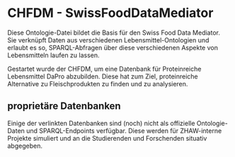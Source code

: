 # CHFDM - SwissFoodDataMediator

Diese Ontologie-Datei bildet die Basis für den Swiss Food Data Mediator. Sie verknüpft Daten aus verschiedenen Lebensmittel-Ontologien und erlaubt es so, SPARQL-Abfragen über diese verschiedenen Aspekte von Lebensmitteln laufen zu lassen.

Gestartet wurde der CHFDM, um eine Datenbank für Proteinreiche Lebensmittel DaPro abzubilden. Diese hat zum Ziel, proteinreiche Alternative zu Fleischprodukten zu finden und zu analysieren.

## proprietäre Datenbanken

Einige der verlinkten Datenbanken sind (noch) nicht als offizielle Ontologie-Daten und SPARQL-Endpoints verfügbar. Diese werden für ZHAW-interne Projekte simuliert und an die Studierenden und Forschenden situativ abgegeben.
